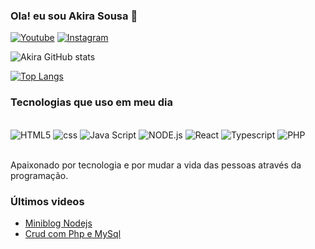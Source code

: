 ### Ola! eu sou Akira Sousa 🙏

[![Youtube](https://img.shields.io/badge/YouTube-FF0000?style=for-the-badge&logo=youtube&logoColor=white)](https://www.youtube.com/c/canaldoakira) [![Instagram](https://img.shields.io/badge/Instagram-E4405F?style=for-the-badge&logo=instagram&logoColor=white)](https://www.instagram.com/sousa.akira/)


![Akira GitHub stats](https://github-readme-stats.vercel.app/api?username=sousaakira&show_icons=true&theme=dracula)

[![Top Langs](https://github-readme-stats.vercel.app/api/top-langs/?username=sousaakira&layout=compact)](https://github.com/anuraghazra/github-readme-stats)

### Tecnologias que uso em meu dia

<div style="display: inline_block"><br>
    <img aling="center" alt="HTML5" src="https://img.shields.io/badge/HTML5-E34F26?style=for-the-badge&logo=html5&logoColor=white" />
    <img aling="center" alt="css" src="https://img.shields.io/badge/CSS3-1572B6?style=for-the-badge&logo=css3&logoColor=white" />
    <img aling="center" alt="Java Script" src="https://img.shields.io/badge/JavaScript-F7DF1E?style=for-the-badge&logo=javascript&logoColor=black" />
    <img aling="center" alt="NODE.js" src="https://img.shields.io/badge/Node.js-43853D?style=for-the-badge&logo=node.js&logoColor=white" />
    <img aling="center" alt="React" src="https://img.shields.io/badge/React-20232A?style=for-the-badge&logo=react&logoColor=61DAFB" />
    <img aling="center" alt="Typescript" src="https://img.shields.io/badge/TypeScript-007ACC?style=for-the-badge&logo=typescript&logoColor=white" />
    <img aling="center" alt="PHP" src="https://img.shields.io/badge/PHP-777BB4?style=for-the-badge&logo=php&logoColor=white"/>
</div><br>

Apaixonado por tecnologia e por mudar a vida das pessoas através da programação.

### Últimos videos

- [Miniblog Nodejs](https://www.youtube.com/watch?v=BOcxe7RFv0s&list=PL3T5UspHUgZE4FMmDMH36nmgR9JjFRz4_&ab_channel=CanaldoAkira)<br>
- [Crud com Php e MySql](https://www.youtube.com/watch?v=yE45Zq5AuvQ&list=PL3T5UspHUgZEpOy58mbMVD3sdyiky_JzS&ab_channel=CanaldoAkira)<br>
